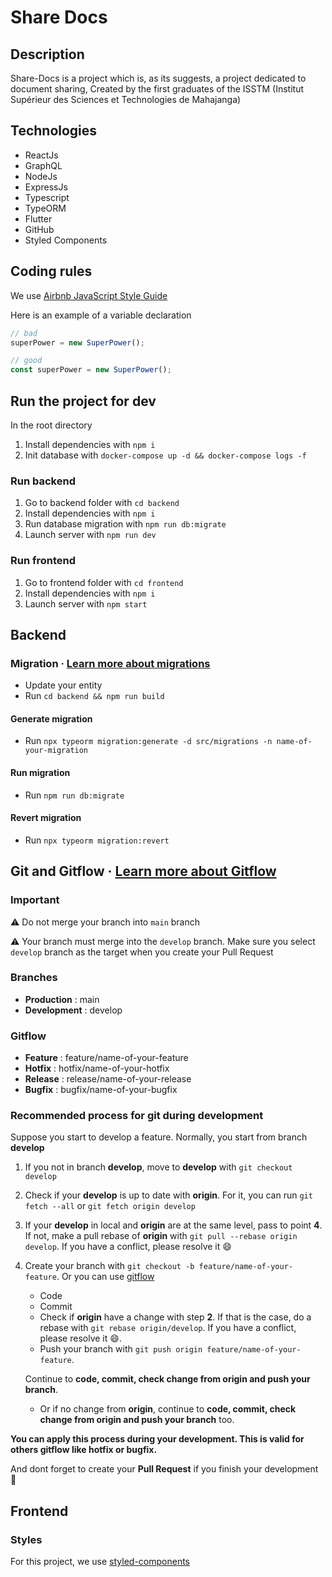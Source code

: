 # Share Docs

## Description

Share-Docs is a project which is, as its suggests, a project dedicated to document sharing, Created by the first graduates of the ISSTM (Institut Supérieur des Sciences et Technologies de Mahajanga)

## Technologies

- ReactJs
- GraphQL
- NodeJs
- ExpressJs
- Typescript
- TypeORM
- Flutter
- GitHub
- Styled Components

## Coding rules

We use [Airbnb JavaScript Style Guide](https://github.com/airbnb/javascript)

Here is an example of a variable declaration

```javascript
// bad
superPower = new SuperPower();

// good
const superPower = new SuperPower();
```

## Run the project for dev

In the root directory

1. Install dependencies with `npm i`
2. Init database with `docker-compose up -d && docker-compose logs -f`

### Run backend

1. Go to backend folder with `cd backend`
2. Install dependencies with `npm i`
3. Run database migration with `npm run db:migrate`
4. Launch server with `npm run dev`

### Run frontend

1. Go to frontend folder with `cd frontend`
2. Install dependencies with `npm i`
3. Launch server with `npm start`

## Backend

### Migration &middot; [Learn more about migrations](https://typeorm.io/#/migrations)

- Update your entity
- Run `cd backend && npm run build`

#### Generate migration

- Run `npx typeorm migration:generate -d src/migrations -n name-of-your-migration`

#### Run migration

- Run `npm run db:migrate`

#### Revert migration

- Run `npx typeorm migration:revert`

## Git and Gitflow &middot; [Learn more about Gitflow](http://danielkummer.github.io/git-flow-cheatsheet/index.fr_FR.html)

### Important

:warning: Do not merge your branch into `main` branch

:warning: Your branch must merge into the `develop` branch. Make sure you select `develop` branch as the target when you create your Pull Request

### Branches

- **Production** : main
- **Development** : develop

### Gitflow

- **Feature** : feature/name-of-your-feature
- **Hotfix** : hotfix/name-of-your-hotfix
- **Release** : release/name-of-your-release
- **Bugfix** : bugfix/name-of-your-bugfix

### Recommended process for git during development

Suppose you start to develop a feature. Normally, you start from branch **develop**

1. If you not in branch **develop**, move to **develop** with `git checkout develop`
2. Check if your **develop** is up to date with **origin**. For it, you can run `git fetch --all` or `git fetch origin develop`
3. If your **develop** in local and **origin** are at the same level, pass to point **4**. If not, make a pull rebase of **origin** with `git pull --rebase origin develop`. If you have a conflict, please resolve it :smile:
4. Create your branch with `git checkout -b feature/name-of-your-feature`. Or you can use [gitflow](http://danielkummer.github.io/git-flow-cheatsheet/index.fr_FR.html)

   - Code
   - Commit
   - Check if **origin** have a change with step **2**. If that is the case, do a rebase with `git rebase origin/develop`. If you have a conflict, please resolve it :smile:.
   - Push your branch with `git push origin feature/name-of-your-feature`.

   Continue to **code, commit, check change from origin and push your branch**.

   - Or if no change from **origin**, continue to **code, commit, check change from origin and push your branch** too.

**You can apply this process during your development. This is valid for others gitflow like hotfix or bugfix.**

And dont forget to create your **Pull Request** if you finish your development :clap:

## Frontend

### Styles

For this project, we use [styled-components](https://styled-components.com)
